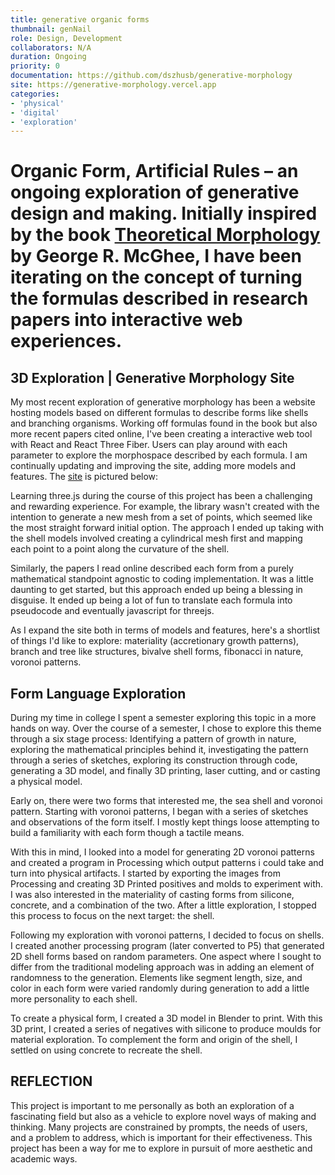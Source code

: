 ```yaml
---
title: generative organic forms
thumbnail: genNail
role: Design, Development
collaborators: N/A
duration: Ongoing
priority: 0
documentation: https://github.com/dszhusb/generative-morphology
site: https://generative-morphology.vercel.app
categories:
- 'physical'
- 'digital'
- 'exploration'
---
```


<script>
    import ImageGrid from '$lib/components/article/ImageGrid.svelte'
    import HeroImage from '$lib/components/article/HeroImage.svelte'

    const p = 'generative_morphology/'
    const sketches = [p + 'sketch2', p + 'sketch3', p + '2dVoronoi', p + '3dVoronoi']
    const shells = [p + 'spiralConstruction', p + '3D Shell-3', p + 'organicArtificial', p + 'shellOrg']
    const gifs = [p + 'ShellsEarly1', p + 'ShellsEarly2']

    const genmorphhero = p + 'genmorphsite'
    const buffer = p + 'buffer'
</script>

# Organic Form, Artificial Rules – an ongoing exploration of generative design and making. Initially inspired by the book [Theoretical Morphology](https://cup.columbia.edu/book/theoretical-morphology/9780231106177) by George R. McGhee, I have been iterating on the concept of turning the formulas described in research papers into interactive web experiences.

<HeroImage link={genmorphhero} description="WIP Generative Morphology Website" url="http://generative-morphology.vercel.app"/>

## 3D Exploration | Generative Morphology Site

My most recent exploration of generative morphology has been a website hosting models based on different formulas to describe forms like shells and branching organisms. Working off formulas found in the book but also more recent papers cited online, I've been creating a interactive web tool with React and React Three Fiber. Users can play around with each parameter to explore the morphospace described by each formula. I am continually updating and improving the site, adding more models and features. The [site](http://generative-morphology.vercel.app) is pictured below:

Learning three.js during the course of this project has been a challenging and rewarding experience. For example,  the library wasn't created with the intention to generate a new mesh from a set of points, which seemed like the most straight forward initial option. The approach I ended up taking with the shell models involved creating a cylindrical mesh first and mapping each point to a point along the curvature of the shell.

Similarly, the papers I read online described each form from a purely mathematical standpoint agnostic to coding implementation. It was a little daunting to get started, but this approach ended up being a blessing in disguise. It ended up being a lot of fun to translate each formula into pseudocode and eventually javascript for threejs.

As I expand the site both in terms of models and features, here's a shortlist of things I'd like to explore: materiality (accretionary growth patterns), branch and tree like structures, bivalve shell forms, fibonacci in nature, voronoi patterns.

<HeroImage link={buffer} />

## Form Language Exploration

During my time in college I spent a semester exploring this topic in a more hands on way. Over the course of a semester, I chose to explore this theme through a six stage process: Identifying a pattern of growth in nature, exploring the mathematical principles behind it, investigating the pattern through a series of sketches, exploring its construction through code, generating a 3D model, and finally 3D printing, laser cutting, and or casting a physical model.

Early on, there were two forms that interested me, the sea shell and voronoi pattern. Starting with voronoi patterns, I began with a series of sketches and observations of the form itself. I mostly kept things loose attempting to build a familiarity with each form though a tactile means.

With this in mind, I looked into a model for generating 2D voronoi patterns and created a program in Processing which output patterns i could take and turn into physical artifacts. I started by exporting the images from Processing and creating 3D Printed positives and molds to experiment with. I was also interested in the materiality of casting forms from silicone, concrete, and a combination of the two. After a little exploration, I stopped this process to focus on the next target: the shell.

<ImageGrid links={sketches} description="Voronoi Patterns Exploration" />

Following my exploration with voronoi patterns, I decided to focus on shells. I created another processing program (later converted to P5) that generated 2D shell forms based on random parameters. One aspect where I sought to differ from the traditional modeling approach was in adding an element of randomness to the generation. Elements like segment length, size, and color in each form were varied randomly during generation to add a little more personality to each shell.

<ImageGrid links={shells} description="Shell Form Exploration" />

To create a physical form, I created a 3D model in Blender to print. With this 3D print, I created a series of negatives with silicone to produce moulds for material exploration. To complement the form and origin of the shell, I settled on using concrete to recreate the shell.

<ImageGrid links={gifs} description="Voronoi Patterns Exploration" type="gif"/>

## REFLECTION

This project is important to me personally as both an exploration of a fascinating field but also as a vehicle to explore novel ways of making and thinking. Many projects are constrained by prompts, the needs of users, and a problem to address, which is important for their effectiveness. This project has been a way for me to explore in pursuit of more aesthetic and academic ways.